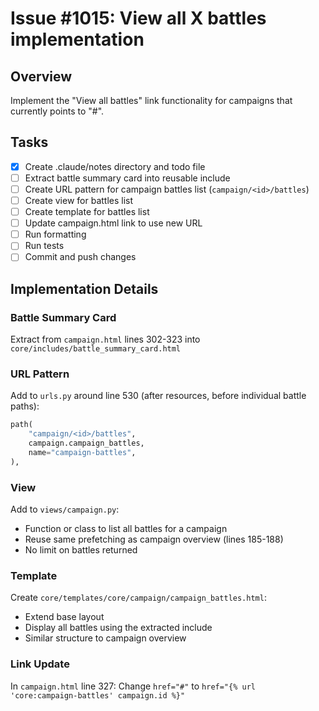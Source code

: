 # Issue #1015: View all X battles implementation

## Overview

Implement the "View all battles" link functionality for campaigns that currently points to "#".

## Tasks

- [x] Create .claude/notes directory and todo file
- [ ] Extract battle summary card into reusable include
- [ ] Create URL pattern for campaign battles list (`campaign/<id>/battles`)
- [ ] Create view for battles list
- [ ] Create template for battles list
- [ ] Update campaign.html link to use new URL
- [ ] Run formatting
- [ ] Run tests
- [ ] Commit and push changes

## Implementation Details

### Battle Summary Card

Extract from `campaign.html` lines 302-323 into `core/includes/battle_summary_card.html`

### URL Pattern

Add to `urls.py` around line 530 (after resources, before individual battle paths):

```python
path(
    "campaign/<id>/battles",
    campaign.campaign_battles,
    name="campaign-battles",
),
```

### View

Add to `views/campaign.py`:

- Function or class to list all battles for a campaign
- Reuse same prefetching as campaign overview (lines 185-188)
- No limit on battles returned

### Template

Create `core/templates/core/campaign/campaign_battles.html`:

- Extend base layout
- Display all battles using the extracted include
- Similar structure to campaign overview

### Link Update

In `campaign.html` line 327:
Change `href="#"` to `href="{% url 'core:campaign-battles' campaign.id %}"`
